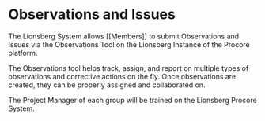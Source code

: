 # Observations and Issues

The Lionsberg System allows [[Members]] to submit Observations and Issues via the Observations Tool on the Lionsberg Instance of the Procore platform. 

The Observations tool helps track, assign, and report on multiple types of observations and corrective actions on the fly. Once observations are created, they can be properly assigned and collaborated on. 

The Project Manager of each group will be trained on the Lionsberg Procore System. 